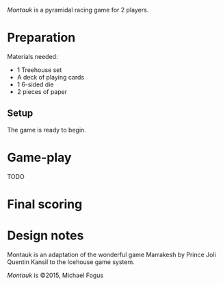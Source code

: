 *Montauk* is a pyramidal racing game for 2 players.

Preparation
===========

Materials needed:

 * 1 Treehouse set
 * A deck of playing cards
 * 1 6-sided die
 * 2 pieces of paper

Setup
-----

The game is ready to begin.

Game-play
=========

TODO

Final scoring
=============


Design notes
============

Montauk is an adaptation of the wonderful game Marrakesh by Prince Joli Quentin Kansil to the Icehouse game system.


*Montauk* is &copy;2015, Michael Fogus

